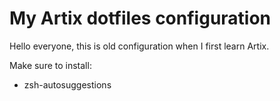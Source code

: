 # My Artix dotfiles configuration

Hello everyone, this is old configuration when I first learn Artix. 

Make sure to install:
- zsh-autosuggestions

